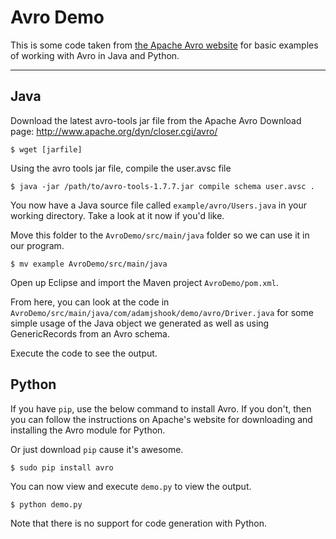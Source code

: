 

# Avro Demo
This is some code taken from [the Apache Avro website](http://avro.apache.org/docs/current/gettingstartedjava.html) for basic examples of working with Avro in Java and Python.


----------

Java
-----

Download the latest avro-tools jar file from the Apache Avro Download page: http://www.apache.org/dyn/closer.cgi/avro/

`$ wget [jarfile]`

Using the avro tools jar file, compile the user.avsc file

`$ java -jar /path/to/avro-tools-1.7.7.jar compile schema user.avsc .`

You now have a Java source file called `example/avro/Users.java` in your working directory.  Take a look at it now if you'd like.

Move this folder to the `AvroDemo/src/main/java` folder so we can use it in our program.

`$ mv example AvroDemo/src/main/java`

Open up Eclipse and import the Maven project `AvroDemo/pom.xml`.

From here, you can look at the code in `AvroDemo/src/main/java/com/adamjshook/demo/avro/Driver.java` for some simple usage of the Java object we generated as well as using GenericRecords from an Avro schema.

Execute the code to see the output.

Python
--------

If you have `pip`, use the below command to install Avro.  If you don't, then you can follow the instructions on Apache's website for downloading and installing the Avro module for Python.

Or just download `pip` cause it's awesome.

`$ sudo pip install avro`

You can now view and execute `demo.py` to view the output.

`$ python demo.py`

Note that there is no support for code generation with Python.


